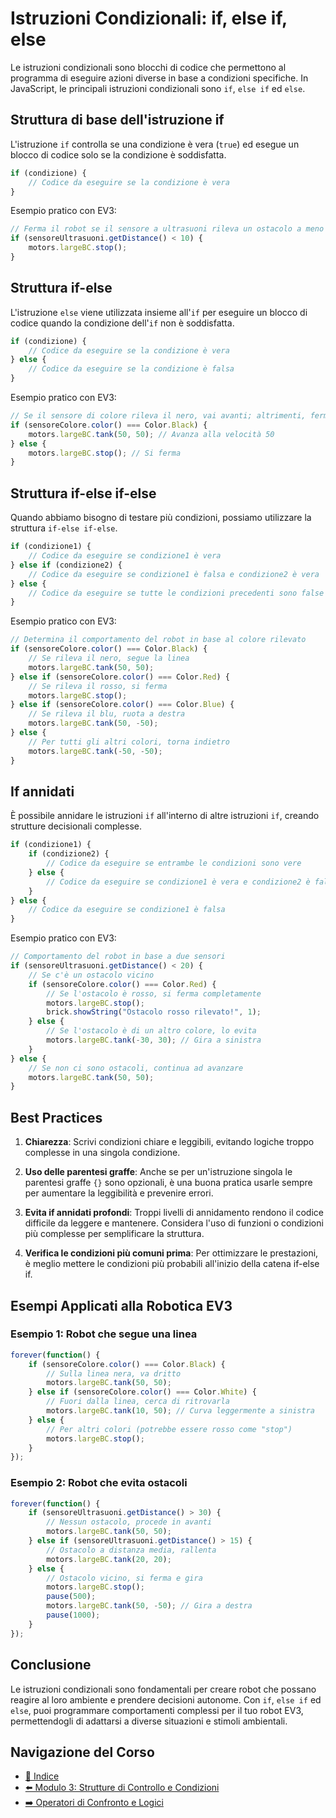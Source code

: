 # Istruzioni Condizionali: if, else if, else

Le istruzioni condizionali sono blocchi di codice che permettono al programma di eseguire azioni diverse in base a condizioni specifiche. In JavaScript, le principali istruzioni condizionali sono `if`, `else if` ed `else`.

## Struttura di base dell'istruzione if

L'istruzione `if` controlla se una condizione è vera (`true`) ed esegue un blocco di codice solo se la condizione è soddisfatta.

```javascript
if (condizione) {
    // Codice da eseguire se la condizione è vera
}
```

Esempio pratico con EV3:

```javascript
// Ferma il robot se il sensore a ultrasuoni rileva un ostacolo a meno di 10 cm
if (sensoreUltrasuoni.getDistance() < 10) {
    motors.largeBC.stop();
}
```

## Struttura if-else

L'istruzione `else` viene utilizzata insieme all'`if` per eseguire un blocco di codice quando la condizione dell'`if` non è soddisfatta.

```javascript
if (condizione) {
    // Codice da eseguire se la condizione è vera
} else {
    // Codice da eseguire se la condizione è falsa
}
```

Esempio pratico con EV3:

```javascript
// Se il sensore di colore rileva il nero, vai avanti; altrimenti, fermati
if (sensoreColore.color() === Color.Black) {
    motors.largeBC.tank(50, 50); // Avanza alla velocità 50
} else {
    motors.largeBC.stop(); // Si ferma
}
```

## Struttura if-else if-else

Quando abbiamo bisogno di testare più condizioni, possiamo utilizzare la struttura `if-else if-else`.

```javascript
if (condizione1) {
    // Codice da eseguire se condizione1 è vera
} else if (condizione2) {
    // Codice da eseguire se condizione1 è falsa e condizione2 è vera
} else {
    // Codice da eseguire se tutte le condizioni precedenti sono false
}
```

Esempio pratico con EV3:

```javascript
// Determina il comportamento del robot in base al colore rilevato
if (sensoreColore.color() === Color.Black) {
    // Se rileva il nero, segue la linea
    motors.largeBC.tank(50, 50);
} else if (sensoreColore.color() === Color.Red) {
    // Se rileva il rosso, si ferma
    motors.largeBC.stop();
} else if (sensoreColore.color() === Color.Blue) {
    // Se rileva il blu, ruota a destra
    motors.largeBC.tank(50, -50);
} else {
    // Per tutti gli altri colori, torna indietro
    motors.largeBC.tank(-50, -50);
}
```

## If annidati

È possibile annidare le istruzioni `if` all'interno di altre istruzioni `if`, creando strutture decisionali complesse.

```javascript
if (condizione1) {
    if (condizione2) {
        // Codice da eseguire se entrambe le condizioni sono vere
    } else {
        // Codice da eseguire se condizione1 è vera e condizione2 è falsa
    }
} else {
    // Codice da eseguire se condizione1 è falsa
}
```

Esempio pratico con EV3:

```javascript
// Comportamento del robot in base a due sensori
if (sensoreUltrasuoni.getDistance() < 20) {
    // Se c'è un ostacolo vicino
    if (sensoreColore.color() === Color.Red) {
        // Se l'ostacolo è rosso, si ferma completamente
        motors.largeBC.stop();
        brick.showString("Ostacolo rosso rilevato!", 1);
    } else {
        // Se l'ostacolo è di un altro colore, lo evita
        motors.largeBC.tank(-30, 30); // Gira a sinistra
    }
} else {
    // Se non ci sono ostacoli, continua ad avanzare
    motors.largeBC.tank(50, 50);
}
```

## Best Practices

1. **Chiarezza**: Scrivi condizioni chiare e leggibili, evitando logiche troppo complesse in una singola condizione.

2. **Uso delle parentesi graffe**: Anche se per un'istruzione singola le parentesi graffe `{}` sono opzionali, è una buona pratica usarle sempre per aumentare la leggibilità e prevenire errori.

3. **Evita if annidati profondi**: Troppi livelli di annidamento rendono il codice difficile da leggere e mantenere. Considera l'uso di funzioni o condizioni più complesse per semplificare la struttura.

4. **Verifica le condizioni più comuni prima**: Per ottimizzare le prestazioni, è meglio mettere le condizioni più probabili all'inizio della catena if-else if.

## Esempi Applicati alla Robotica EV3

### Esempio 1: Robot che segue una linea

```javascript
forever(function() {
    if (sensoreColore.color() === Color.Black) {
        // Sulla linea nera, va dritto
        motors.largeBC.tank(50, 50);
    } else if (sensoreColore.color() === Color.White) {
        // Fuori dalla linea, cerca di ritrovarla
        motors.largeBC.tank(10, 50); // Curva leggermente a sinistra
    } else {
        // Per altri colori (potrebbe essere rosso come "stop")
        motors.largeBC.stop();
    }
});
```

### Esempio 2: Robot che evita ostacoli

```javascript
forever(function() {
    if (sensoreUltrasuoni.getDistance() > 30) {
        // Nessun ostacolo, procede in avanti
        motors.largeBC.tank(50, 50);
    } else if (sensoreUltrasuoni.getDistance() > 15) {
        // Ostacolo a distanza media, rallenta
        motors.largeBC.tank(20, 20);
    } else {
        // Ostacolo vicino, si ferma e gira
        motors.largeBC.stop();
        pause(500);
        motors.largeBC.tank(50, -50); // Gira a destra
        pause(1000);
    }
});
```

## Conclusione

Le istruzioni condizionali sono fondamentali per creare robot che possano reagire al loro ambiente e prendere decisioni autonome. Con `if`, `else if` ed `else`, puoi programmare comportamenti complessi per il tuo robot EV3, permettendogli di adattarsi a diverse situazioni e stimoli ambientali.

## Navigazione del Corso
- [📑 Indice](../README.md)
- [⬅️ Modulo 3: Strutture di Controllo e Condizioni](README.md)
- [➡️ Operatori di Confronto e Logici](02-OperatoriConfrontoLogici.md)